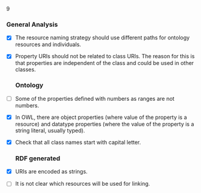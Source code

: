 9
   ### General Analysis
- [x] The resource naming strategy should use different paths for ontology resources and individuals.
- [x] Property URIs should not be related to class URIs. The reason for this is that properties are independent of the class and could be used in other classes.

    ### Ontology
- [ ] Some of the properties defined with numbers as ranges are not numbers.
- [x] In OWL, there are object properties (where value of the property is a resource) and datatype properties (where the value of the property is a string literal, usually             typed). 
- [x] Check that all class names start with capital letter.
   ### RDF generated
 - [x] URIs are encoded as strings.
 - [ ] It is not clear which resources will be used for linking.

